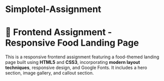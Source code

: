 # Simplotel-Assignment

# 🍔 Frontend Assignment - Responsive Food Landing Page

This is a responsive frontend assignment featuring a food-themed landing page built using **HTML5** and **CSS3**,
incorporating **modern layout techniques**, responsive design, and Google Fonts.
It includes a hero section, image gallery, and callout section.
